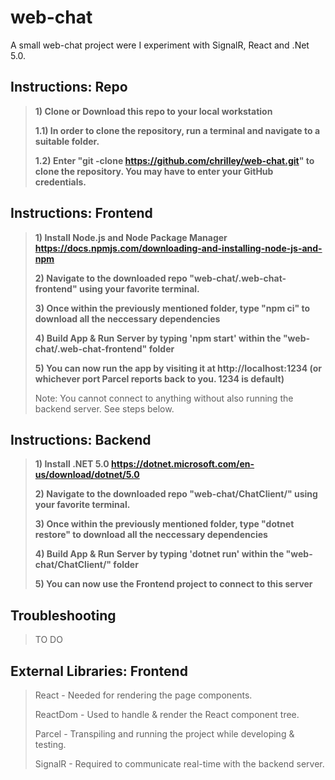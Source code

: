 # web-chat

A small web-chat project were I experiment with SignalR, React and .Net 5.0.
>

## Instructions: Repo
> **1) Clone or Download this repo to your local workstation**
>
> **1.1) In order to clone the repository, run a terminal and navigate to a suitable folder.**
>
> **1.2) Enter "git -clone https://github.com/chrilley/web-chat.git" to clone the repository. You may have to enter your GitHub credentials.**
>
## Instructions: Frontend
>
> **1) Install Node.js and Node Package Manager https://docs.npmjs.com/downloading-and-installing-node-js-and-npm**
>
> **2) Navigate to the downloaded repo "web-chat/.web-chat-frontend" using your favorite terminal.**
>
> **3) Once within the previously mentioned folder, type "npm ci" to download all the neccessary dependencies**
>
> **4) Build App & Run Server by typing 'npm start' within the "web-chat/.web-chat-frontend" folder**
>
> **5) You can now run the app by visiting it at http://localhost:1234 (or whichever port Parcel reports back to you. 1234 is default)**
>
> Note: You cannot connect to anything without also running the backend server. See steps below.
>
## Instructions: Backend
>
> **1) Install .NET 5.0 https://dotnet.microsoft.com/en-us/download/dotnet/5.0** 
>
> **2) Navigate to the downloaded repo "web-chat/ChatClient/" using your favorite terminal.**
>
> **3) Once within the previously mentioned folder, type "dotnet restore" to download all the neccessary dependencies**
>
> **4) Build App & Run Server by typing 'dotnet run' within the "web-chat/ChatClient/" folder**
>
> **5) You can now use the Frontend project to connect to this server**
>
>
## Troubleshooting
>
> TO DO
>
>
## External Libraries: Frontend
> React - Needed for rendering the page components.
>
> ReactDom - Used to handle & render the React component tree.
>
> Parcel - Transpiling and running the project while developing & testing.
>
> SignalR - Required to communicate real-time with the backend server.
